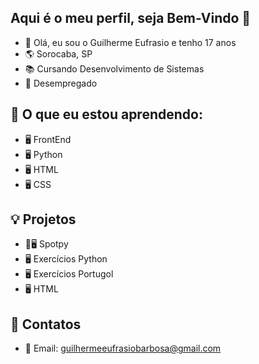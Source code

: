 ## Aqui é o meu perfil, seja Bem-Vindo 👋
- 👤 Olá, eu sou o Guilherme Eufrasio e tenho 17 anos
- 🌎 Sorocaba, SP
- 📚 Cursando Desenvolvimento de Sistemas
- 💼 Desempregado
## 📖 O que eu estou aprendendo:
- 🖥️ FrontEnd
- 🖥️ Python
- 🖥️ HTML
- 🖥️ CSS

## 💡 Projetos 
- 🎵🖥️ Spotpy
- 🖥️ Exercícios Python
- 🖥️ Exercícios Portugol
- 🖥️ HTML

## 📍 Contatos
- 📧 Email: guilhermeeufrasiobarbosa@gmail.com
<!--
**Guilherme-Eufrasio/Guilherme-Eufrasio** is a ✨ _special_ ✨ repository because its `README.md` (this file) appears on your GitHub profile.

Here are some ideas to get you started:

- 🔭 I’m currently working on ...
- 🌱 I’m currently learning ...
- 👯 I’m looking to collaborate on ...
- 🤔 I’m looking for help with ...
- 💬 Ask me about ...
- 📫 How to reach me: ...
- 😄 Pronouns: ...
- ⚡ Fun fact: ...
-->
